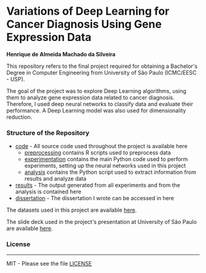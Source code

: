 # Variations of Deep Learning for Cancer Diagnosis Using Gene Expression Data

**Henrique de Almeida Machado da Silveira**

This repository refers to the final project required for obtaining a Bachelor's Degree in Computer Engineering from University of São Paulo (ICMC/EESC - USP).

The goal of the project was to explore Deep Learning algorithms, using them to analyze gene expression data related to cancer diagnosis. Therefore, I used deep neural networks to classify data and evaluate their performance. A Deep Learning model was also used for dimensionality reduction.

### Structure of the Repository

* [code](https://github.com/henrisilver/DeepLearningCancer/tree/master/code) - All source code used throughout the project is available here
    * [preprocessing](https://github.com/henrisilver/DeepLearningCancer/tree/master/code/preprocessing) contains R scripts used to preprocess data
    * [experimentation](https://github.com/henrisilver/DeepLearningCancer/tree/master/code/experimentation) contains the main Python code used to perform experiments, setting up the neural networks used in this project
    * [analysis](https://github.com/henrisilver/DeepLearningCancer/tree/master/code/analysis) contains the Python script used to extract information from results and analyze data
* [results](https://github.com/henrisilver/DeepLearningCancer/tree/master/results) - The output generated from all experiments and from the analysis is contained here
* [dissertation](https://github.com/henrisilver/DeepLearningCancer/tree/master/dissertation) - The dissertation I wrote can be accessed in here

The datasets used in this project are available [here](https://1drv.ms/f/s!AsMqaJwMFxgLjGEVKp2LwPy36HZM).

The slide deck used in the project's presentation at University of São Paulo are available [here](https://1drv.ms/p/s!AsMqaJwMFxgLjVeN80VR0GYbRWSk).



### License
----

MIT - Please see the file [LICENSE](https://github.com/henrisilver/DeepLearningCancer/blob/master/LICENSE)

